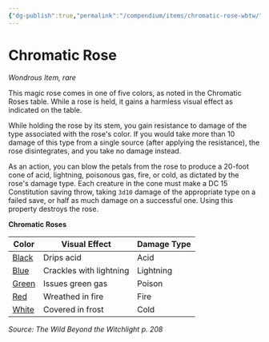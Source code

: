 ```yaml
---
{"dg-publish":true,"permalink":"/compendium/items/chromatic-rose-wbtw/","tags":["compendium/src/5e/wbtw","item/rarity/rare","item/wondrous"]}
---
```


# Chromatic Rose
*Wondrous Item, rare*  


This magic rose comes in one of five colors, as noted in the Chromatic Roses table. While a rose is held, it gains a harmless visual effect as indicated on the table.

While holding the rose by its stem, you gain resistance to damage of the type associated with the rose's color. If you would take more than 10 damage of this type from a single source (after applying the resistance), the rose disintegrates, and you take no damage instead.

As an action, you can blow the petals from the rose to produce a 20-foot cone of acid, lightning, poisonous gas, fire, or cold, as dictated by the rose's damage type. Each creature in the cone must make a DC 15 Constitution saving throw, taking `3d10` damage of the appropriate type on a failed save, or half as much damage on a successful one. Using this property destroys the rose.

**Chromatic Roses**

| Color | Visual Effect | Damage Type |
|-------|---------------|-------------|
| [Black](compendium/items/black-chromatic-rose-wbtw.md) | Drips acid | Acid |
| [Blue](compendium/items/blue-chromatic-rose-wbtw.md) | Crackles with lightning | Lightning |
| [Green](compendium/items/green-chromatic-rose-wbtw.md) | Issues green gas | Poison |
| [Red](compendium/items/red-chromatic-rose-wbtw.md) | Wreathed in fire | Fire |
| [White](compendium/items/white-chromatic-rose-wbtw.md) | Covered in frost | Cold |{ #chromatic-roses}


*Source: The Wild Beyond the Witchlight p. 208*